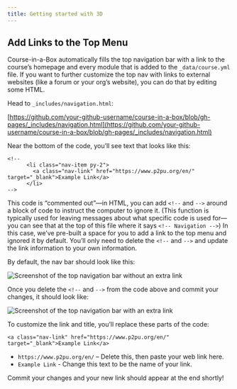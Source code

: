 ```yaml
---
title: Getting started with 3D
---
```


## Add Links to the Top Menu

Course-in-a-Box automatically fills the top navigation bar with a link to the course’s homepage and every module that is added to the `_data/course.yml` file. If you want to further customize the top nav with links to external websites (like a forum or your org’s website), you can do that by editing some HTML.

Head to `_includes/navigation.html`:

[https://github.com/your-github-username/course-in-a-box/blob/gh-pages/_includes/navigation.html](https://github.com/your-github-username/course-in-a-box/blob/gh-pages/_includes/navigation.html)

Near the bottom of the code, you’ll see text that looks like this:

```
<!--
      <li class="nav-item py-2">
        <a class="nav-link" href="https://www.p2pu.org/en/" target="_blank">Example Link</a>
      </li>
-->
```

This code is “commented out”—in HTML, you can add `<!--` and `-->` around a block of code to instruct the computer to ignore it. (This function is typically used for leaving messages about what specific code is used for—you can see that at the top of this file where it says `<!-- Navigation -->`) In this case, we’ve pre-built a space for you to add a link to the top menu and ignored it by default. You’ll only need to delete the `<!--` and `-->` and update the link information to your own information.

By default, the nav bar should look like this:

![Screenshot of the top navigation bar without an extra link](/img/example-top-nav-no-link.png)

Once you delete the `<!--` and `-->` from the code above and commit your changes, it should look like:

![Screenshot of the top navigation bar with an extra link](/img/example-top-nav-link.png)

To customize the link and title, you’ll replace these parts of the code:
```
<a class="nav-link" href="https://www.p2pu.org/en/" target="_blank">Example Link</a>
```

* `https://www.p2pu.org/en/` – Delete this, then paste your web link here.
* `Example Link` - Change this text to be the name of your link.

Commit your changes and your new link should appear at the end shortly!
